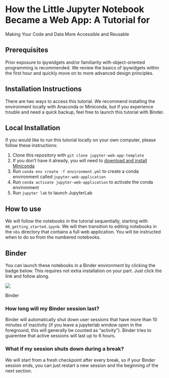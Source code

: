 # How the Little Jupyter Notebook Became a Web App: A Tutorial for
Making Your Code and Data More Accessible and Reusable

<!-- WARNING: THIS FILE WAS AUTOGENERATED! DO NOT EDIT! -->

## Prerequisites

Prior exposure to ipywidgets and/or familiarity with object-oriented
programming is recommended. We review the basics of ipywidgets within
the first hour and quickly move on to more advanced design principles.

## Installation Instructions

There are two ways to access this tutorial. We recommend installing the
environment locally with Anaconda or Miniconda, but if you experience
trouble and need a quick backup, feel free to launch this tutorial with
Binder.

## Local Installation

If you would like to run this tutorial locally on your own computer,
please follow these instructions:

1.  Clone this repository with `git clone jupyter-web-app-template`
2.  If you don’t have it already, you will need to [download and install
    Miniconda](https://conda.io/projects/conda/en/latest/user-guide/install/index.html)
3.  Run `conda env create -f environment.yml` to create a conda
    environment called `jupyter-web-application`
4.  Run `conda activate jupyter-web-application` to activate the conda
    environment
5.  Run `jupyter lab` to launch JupyterLab

## How to use

We will follow the notebooks in the tutorial sequentially, starting with
`00_getting_started.ipynb`. We will then transition to editing notebooks
in the `nbs` directory that contains a full web application. You will be
instructed when to do so from the numbered notebooks.

## Binder

You can launch these notebooks in a Binder environment by clicking the
badge below. This requires not extra installation on your part. Just
click the link and follow along.

<div>

[![](https://mybinder.org/badge_logo.svg)](https://mybinder.org/v2/gh/nicole-brewer/jupyter-web-app-template/HEAD)

Binder

</div>

### How long will my Binder session last?

Binder will automatically shut down user sessions that have more than 10
minutes of inactivity (if you leave a jupyterlab window open in the
foreground, this will generally be counted as “activity”). Binder tries
to guarentee that active sessions will last up to 6 hours.

### What if my session shuts down during a break?

We will start from a fresh checkpoint after every break, so if your
Binder session ends, you can just restart a new session and the
beginning of the next section.
